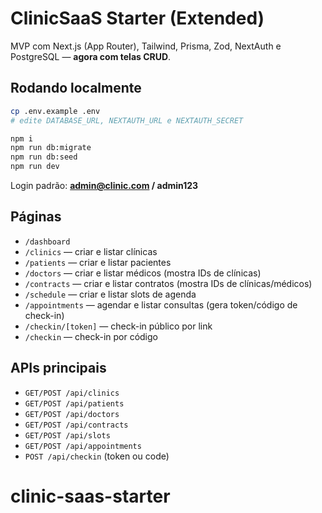 # ClinicSaaS Starter (Extended)

MVP com Next.js (App Router), Tailwind, Prisma, Zod, NextAuth e PostgreSQL — **agora com telas CRUD**.

## Rodando localmente

```bash
cp .env.example .env
# edite DATABASE_URL, NEXTAUTH_URL e NEXTAUTH_SECRET

npm i
npm run db:migrate
npm run db:seed
npm run dev
```

Login padrão: **admin@clinic.com / admin123**

## Páginas
- `/dashboard`
- `/clinics` — criar e listar clínicas
- `/patients` — criar e listar pacientes
- `/doctors` — criar e listar médicos (mostra IDs de clínicas)
- `/contracts` — criar e listar contratos (mostra IDs de clínicas/médicos)
- `/schedule` — criar e listar slots de agenda
- `/appointments` — agendar e listar consultas (gera token/código de check-in)
- `/checkin/[token]` — check-in público por link
- `/checkin` — check-in por código

## APIs principais
- `GET/POST /api/clinics`
- `GET/POST /api/patients`
- `GET/POST /api/doctors`
- `GET/POST /api/contracts`
- `GET/POST /api/slots`
- `GET/POST /api/appointments`
- `POST /api/checkin` (token ou code)
# clinic-saas-starter
